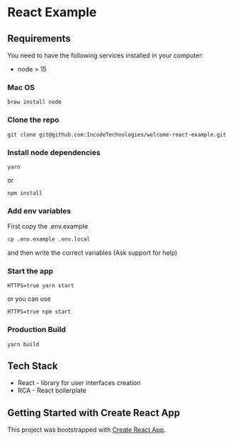 # React Example

## Requirements

You need to have the following services installed in your computer:

- node > 15

### Mac OS

```
brew install node
```

### Clone the repo

```
git clone git@github.com:IncodeTechnologies/welcome-react-example.git
```

### Install node dependencies

```
yarn
```

or

```
npm install
```

### Add env variables

First copy the .env.example

```bash
cp .env.example .env.local
```

and then write the correct variables (Ask support for help)

### Start the app

```
HTTPS=true yarn start
```

or you can use

```
HTTPS=true npm start
```

### Production Build

```
yarn build
```

## Tech Stack

- React - library for user interfaces creation
- RCA - React boilerplate

## Getting Started with Create React App

This project was bootstrapped with [Create React App](https://github.com/facebook/create-react-app).

